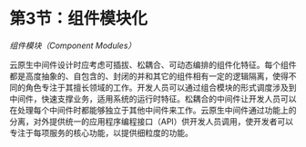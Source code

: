 # 第3节：组件模块化

*组件模块（**Component* *Modules**）*

云原生中间件设计时应考虑可插拔、松耦合、可动态编排的组件化特征。每个组件都是高度抽象的、自包含的、封闭的并和其它的组件相有一定的逻辑隔离，使得不同的角色专注于其擅长领域的工作。开发人员可以通过组合模块的形式调度涉及到中间件，快速支撑业务，适用系统的运行时特征。松耦合的中间件让开发人员可以在处理每个中间件时都能够独立于其他中间件来工作。云原生中间件通过功能上的分离，对外提供统一的应用程序编程接口（API）供开发人员调用，使开发者可以专注于每项服务的核心功能，以提供细粒度的功能。